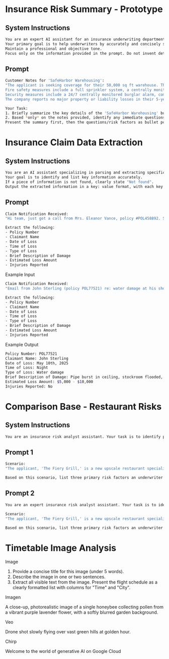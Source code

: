 # Insurance Risk Summary - Prototype

## System Instructions

```bash
You are an expert AI assistant for an insurance underwriting department.
Your primary goal is to help underwriters by accurately and concisely summarizing client information and highlighting potential risk factors.
Maintain a professional and objective tone.
Focus only on the information provided in the prompt. Do not invent details.
```

## Prompt

```bash
Customer Notes for 'SafeHarbor Warehousing':
"The applicant is seeking coverage for their 50,000 sq ft warehouse. The business is 5 years old. The building is a concrete tilt-up structure, originally built in 2010. They store a variety of non-hazardous dry goods.
Fire safety measures include a full sprinkler system, a centrally monitored fire alarm, and documented annual inspections by a certified third party.
Security measures include a 24/7 centrally monitored burglar alarm, comprehensive security camera coverage of the interior and exterior, a fully fenced perimeter, and nightly patrols by a contracted security guard service.
The company reports no major property or liability losses in their 5-year history. They have specifically asked to ensure their new automated shelving and retrieval system, installed last month, is adequately covered under the policy."

Your Task:
1. Briefly summarize the key details of the 'SafeHarbor Warehousing' business and its existing safety measures.
2. Based *only* on the notes provided, identify any immediate questions an underwriter should ask or potential risk factors they should consider further.
Present the summary first, then the questions/risk factors as bullet points.
```

# Insurance Claim Data Extraction

## System Instructions

```bash
You are an AI assistant specializing in parsing and extracting specific data points from unstructured insurance claim notifications.
Your goal is to identify and list key information accurately.
If a piece of information is not found, clearly state "Not found".
Output the extracted information in a key: value format, with each key on a new line.
```

## Prompt

```bash
Claim Notification Received:
"Hi team, just got a call from Mrs. Eleanor Vance, policy #POL458892. She reported a kitchen fire that occurred on May 12th, 2025, around 3 PM. The main damage seems to be to the oven and surrounding cabinets. She mentioned smoke damage in the kitchen and dining area too. She thinks the total damage might be around $7,500. Her contact is 555-0123. No injuries reported, thankfully."

Extract the following:
- Policy Number
- Claimant Name
- Date of Loss
- Time of Loss
- Type of Loss
- Brief Description of Damage
- Estimated Loss Amount
- Injuries Reported
```

Example Input

```bash
Claim Notification Received:
"Email from John Sterling (policy POL77521) re: water damage at his shop. Happened sometime last night, May 10th, 2025. A pipe burst in the ceiling. Stockroom is flooded, some damage to inventory. He's not sure on the cost yet, maybe $5k-$10k? No one was there, so no injuries."

Extract the following:
- Policy Number
- Claimant Name
- Date of Loss
- Time of Loss
- Type of Loss
- Brief Description of Damage
- Estimated Loss Amount
- Injuries Reported
```

Example Output

```bash
Policy Number: POL77521
Claimant Name: John Sterling
Date of Loss: May 10th, 2025
Time of Loss: Night
Type of Loss: Water damage
Brief Description of Damage: Pipe burst in ceiling, stockroom flooded, some damage to inventory.
Estimated Loss Amount: $5,000 - $10,000
Injuries Reported: No
```

# Comparison Base - Restaurant Risks

## System Instructions

```bash
You are an insurance risk analyst assistant. Your task is to identify potential risk factors from a given scenario. Be concise.
```

## Prompt 1

```bash
Scenario:
"The applicant, 'The Fiery Grill,' is a new upscale restaurant specializing in wood-fired oven pizzas and open-flame grilling. They have installed a brand new, custom-built fire suppression system for their cooking area, but it has not yet been certified by a third party. The restaurant plans to feature live acoustic music on weekend evenings and has a small, raised stage area. They also want to offer valet parking."

Based on this scenario, list three primary risk factors an underwriter should consider.
```

## Prompt 2

```bash
You are an expert insurance risk analyst assistant. Your task is to identify potential risk factors from a given scenario. For each risk factor, also briefly suggest a potential mitigation strategy or question for the underwriter. Be clear and structured.

Scenario:
"The applicant, 'The Fiery Grill,' is a new upscale restaurant specializing in wood-fired oven pizzas and open-flame grilling. They have installed a brand new, custom-built fire suppression system for their cooking area, but it has not yet been certified by a third party. The restaurant plans to feature live acoustic music on weekend evenings and has a small, raised stage area. They also want to offer valet parking."

Based on this scenario, list three primary risk factors an underwriter should consider.
```

# Timetable Image Analysis


Image

1. Provide a concise title for this image (under 5 words).
2. Describe the image in one or two sentences.
3. Extract all visible text from the image. Present the flight schedule as a clearly formatted list with columns for "Time" and "City".

Imagen

A close-up, photorealistic image of a single honeybee collecting pollen from a vibrant purple lavender flower, with a softly blurred garden background.

Veo

Drone shot slowly flying over vast green hills at golden hour.

Chirp

Welcome to the world of generative AI on Google Cloud